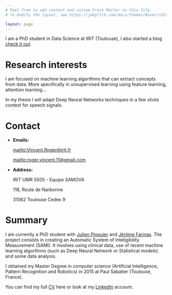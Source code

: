 ```yaml
---
# Feel free to add content and custom Front Matter to this file.
# To modify the layout, see https://jekyllrb.com/docs/themes/#overriding-theme-defaults

layout: page
---
```


I am a PhD student in Data Science at IRIT (Toulouse), I also started a blog [check it out](blog).

# Research interests

I am focused on machine learning algorithms that can extract concepts from data. More specifically in unsupervised learning using feature learning, attention learning...

In my thesis I will adapt Deep Neural Networks techniques in a few shots context for speech signals.

# Contact
*  **Emails:**

    <mailto:Vincent.Roger@irit.fr>

    <mailto:roger.vincent.11@gmail.com>

*  **Address:**

    IRIT UMR 5505 - Equipe SAMOVA

    118, Route de Narbonne

    31062 Toulouse Cedex 9

# Summary

I am currently a PhD student with [Julien Pinquier](https://www.irit.fr/~Julien.Pinquier/index_en.php) and [Jérôme Farinas](https://www.irit.fr/~Jerome.Farinas/).
The project consists in creating an Automatic System of Inteligibility Measurement (SAMI).
It involves using clinical data, use of recent machine learning algorithms (such as Deep Neural Network or Statistical models) and some data analysis.

I obtained my Master Degree in computer science (Artificial Intelligence, Pattern Recognition and Robotics) in 2015 at Paul Sabatier (Toulouse, France).

You can find my full [CV](/assets/cv/cv_en.pdf) here or look at my [LinkedIn](https://www.linkedin.com/in/vroger11/) account.

